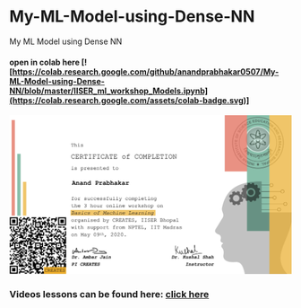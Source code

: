 # My-ML-Model-using-Dense-NN
My ML Model using Dense NN
#### open in colab here [![https://colab.research.google.com/github/anandprabhakar0507/My-ML-Model-using-Dense-NN/blob/master/IISER_ml_workshop_Models.ipynb](https://colab.research.google.com/assets/colab-badge.svg)]
![](https://github.com/anandprabhakar0507/My-ML-Model-using-Dense-NN/blob/master/MLCert-May092020-Anand%20Prabhakar-1.jpg)
### Videos lessons can be found here:  [click here](https://www.youtube.com/channel/UCseg7cC1TdJ1n3n57fdASKQ/videos)
